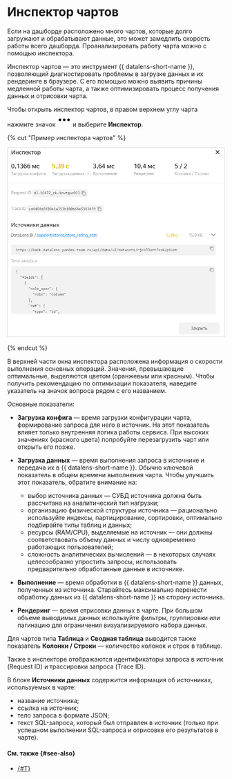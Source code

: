 # Инспектор чартов

Если на дашборде расположено много чартов, которые долго загружают и обрабатывают данные, это может замедлить скорость работы всего дашборда. Проанализировать работу чарта можно с помощью инспектора.

Инспектор чартов — это инструмент {{ datalens-short-name }}, позволяющий диагностировать проблемы в загрузке данных и их рендеринге в браузере. С его помощью можно выявить причины медленной работы чарта, а также оптимизировать процесс получения данных и отрисовки чарта.

​Чтобы открыть инспектор чартов, в правом верхнем углу чарта нажмите значок ![image](../../../_assets/console-icons/ellipsis.svg) и выберите **Инспектор**.

{% cut "Пример инспектора чартов" %}

![image](../../../_assets/datalens/concepts/inspector-message.png)

{% endcut %}

В верхней части окна инспектора расположена информация о скорости выполнения основных операций. Значения, превышающие оптимальные, выделяются цветом (оранжевым или красным). Чтобы получить рекомендацию по оптимизации показателя, наведите указатель на значок вопроса рядом с его названием.

Основные показатели:

* **Загрузка конфига** — время загрузки конфигурации чарта, формирование запроса для него в источник. На этот показатель влияет только внутренняя логика работы сервиса. При высоких значениях (красного цвета) попробуйте перезагрузить чарт или открыть его позже.
* **Загрузка данных** — время выполнения запроса в источнике и передача их в {{ datalens-short-name }}. Обычно ключевой показатель в общем времени выполнения чарта. Чтобы улучшить этот показатель, обратите внимание на:

  * выбор источника данных — СУБД источника должна быть рассчитана на аналитический тип нагрузки;
  * организацию физической структуры источника — рационально используйте индексы, партицирование, сортировки, оптимально подбирайте типы таблиц и данных;
  * ресурсы (RAM/CPU), выделяемые на источник — они должны соответствовать объему данных и числу одновременно работающих пользователей;
  * сложность аналитических вычислений — в некоторых случаях целесообразно упростить запросы, использовать предварительно обработанные данные в источнике.

* **Выполнение** — время обработки в {{ datalens-short-name }} данных, полученных из источника. Старайтесь максимально перенести обработку данных из {{ datalens-short-name }} на сторону источника.
* **Рендеринг** — время отрисовки данных в чарте. При большом объеме выводимых данных используйте фильтры, группировки или пагинацию для ограничения визуализируемого набора данных.


Для чартов типа **Таблица** и **Сводная таблица** выводится также показатель **Колонки / Строки** — количество колонок и строк в таблице.


Также в инспекторе отображаются идентификаторы запроса в источник (Request ID) и трассировки запроса (Trace ID).

В блоке **Источники данных** содержится информация об источниках, используемых в чарте:

* название источника;
* ссылка на источник;
* тело запроса в формате JSON;
* текст SQL-запроса, который был отправлен в источник (только при успешном выполнении SQL-запроса и отрисовке его результатов в чарте).

#### См. также {#see-also}

* [{#T}](../optimization_recommendations.md)
